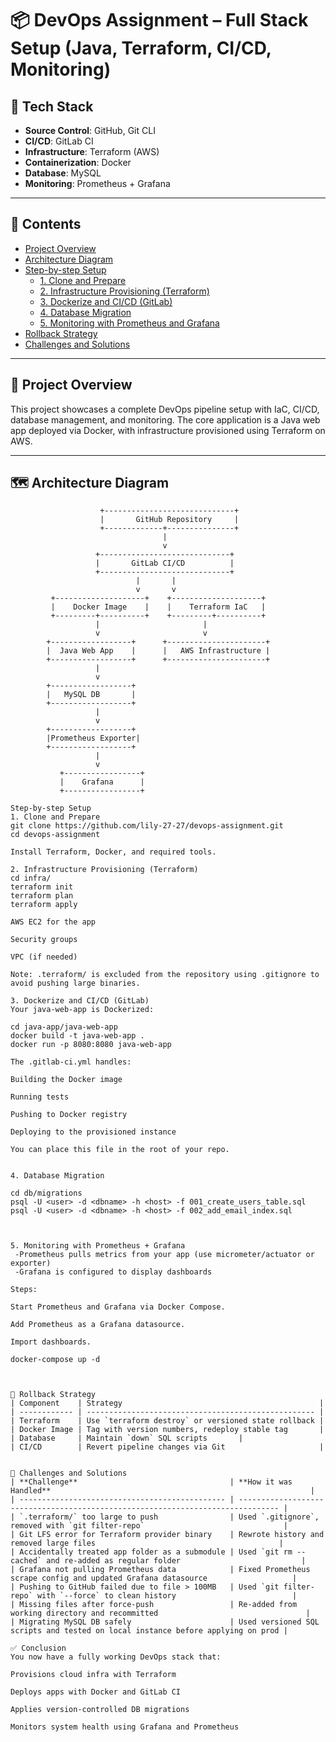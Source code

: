 # 📦 DevOps Assignment – Full Stack Setup (Java, Terraform, CI/CD, Monitoring)

## 🔧 Tech Stack

- **Source Control**: GitHub, Git CLI
- **CI/CD**: GitLab CI
- **Infrastructure**: Terraform (AWS)
- **Containerization**: Docker
- **Database**: MySQL
- **Monitoring**: Prometheus + Grafana

---

## 📑 Contents

- [Project Overview](#project-overview)
- [Architecture Diagram](#architecture-diagram)
- [Step-by-step Setup](#step-by-step-setup)
  - [1. Clone and Prepare](#1-clone-and-prepare)
  - [2. Infrastructure Provisioning (Terraform)](#2-infrastructure-provisioning-terraform)
  - [3. Dockerize and CI/CD (GitLab)](#3-dockerize-and-cicd-gitlab)
  - [4. Database Migration](#4-database-migration)
  - [5. Monitoring with Prometheus and Grafana](#5-monitoring-with-prometheus-and-grafana)
- [Rollback Strategy](#rollback-strategy)
- [Challenges and Solutions](#challenges-and-solutions)

---

## 🧭 Project Overview

This project showcases a complete DevOps pipeline setup with IaC, CI/CD, database management, and monitoring. The core application is a Java web app deployed via Docker, with infrastructure provisioned using Terraform on AWS.

---

## 🗺️ Architecture Diagram

```plaintext
                    +-----------------------------+
                    |       GitHub Repository     |
                    +-------------+---------------+
                                  |
                                  v
                   +-----------------------------+
                   |       GitLab CI/CD          |
                   +-----------------------------+
                            |       |
                            v       v
         +--------------------+    +--------------------+
         |    Docker Image    |    |    Terraform IaC   |
         +---------+----------+    +---------+----------+
                   |                       |
                   v                       v
        +------------------+      +----------------------+
        |  Java Web App    |      |   AWS Infrastructure |
        +------------------+      +----------------------+
                   |
                   v
        +------------------+
        |   MySQL DB       |
        +------------------+
                   |
                   v
        +------------------+
        |Prometheus Exporter|
        +------------------+
                   |
                   v
           +-----------------+
           |    Grafana      |
           +-----------------+

Step-by-step Setup
1. Clone and Prepare
git clone https://github.com/lily-27-27/devops-assignment.git
cd devops-assignment

Install Terraform, Docker, and required tools.

2. Infrastructure Provisioning (Terraform)
cd infra/
terraform init
terraform plan
terraform apply

AWS EC2 for the app

Security groups

VPC (if needed)

Note: .terraform/ is excluded from the repository using .gitignore to avoid pushing large binaries.

3. Dockerize and CI/CD (GitLab)
Your java-web-app is Dockerized:

cd java-app/java-web-app
docker build -t java-web-app .
docker run -p 8080:8080 java-web-app

The .gitlab-ci.yml handles:

Building the Docker image

Running tests

Pushing to Docker registry

Deploying to the provisioned instance

You can place this file in the root of your repo.


4. Database Migration

cd db/migrations
psql -U <user> -d <dbname> -h <host> -f 001_create_users_table.sql
psql -U <user> -d <dbname> -h <host> -f 002_add_email_index.sql



5. Monitoring with Prometheus + Grafana
 -Prometheus pulls metrics from your app (use micrometer/actuator or exporter)
 -Grafana is configured to display dashboards

Steps:

Start Prometheus and Grafana via Docker Compose.

Add Prometheus as a Grafana datasource.

Import dashboards.

docker-compose up -d



🔁 Rollback Strategy
| Component    | Strategy                                            |
| ------------ | --------------------------------------------------- |
| Terraform    | Use `terraform destroy` or versioned state rollback |
| Docker Image | Tag with version numbers, redeploy stable tag       |
| Database     | Maintain `down` SQL scripts       |
| CI/CD        | Revert pipeline changes via Git                     |


🚧 Challenges and Solutions
| **Challenge**                                  | **How it was Handled**                                                          |
| ---------------------------------------------- | ------------------------------------------------------------------------------- |
| `.terraform/` too large to push                | Used `.gitignore`, removed with `git filter-repo`                               |
| Git LFS error for Terraform provider binary    | Rewrote history and removed large files                                         |
| Accidentally treated app folder as a submodule | Used `git rm --cached` and re-added as regular folder                           |
| Grafana not pulling Prometheus data            | Fixed Prometheus scrape config and updated Grafana datasource                   |
| Pushing to GitHub failed due to file > 100MB   | Used `git filter-repo` with `--force` to clean history                          |
| Missing files after force-push                 | Re-added from working directory and recommitted                                 |
| Migrating MySQL DB safely                      | Used versioned SQL scripts and tested on local instance before applying on prod |

✅ Conclusion
You now have a fully working DevOps stack that:

Provisions cloud infra with Terraform

Deploys apps with Docker and GitLab CI

Applies version-controlled DB migrations

Monitors system health using Grafana and Prometheus


